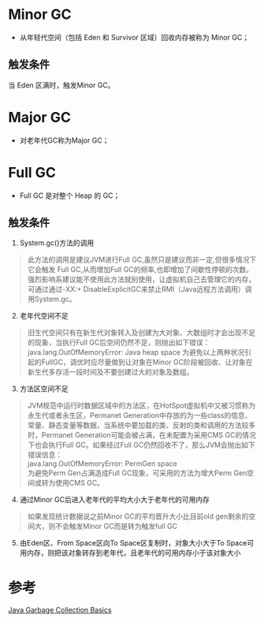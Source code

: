 # Minor GC
- 从年轻代空间（包括 Eden 和 Survivor 区域）回收内存被称为 Minor GC；

## 触发条件
当 Eden 区满时，触发Minor GC。

# Major GC
-   对老年代GC称为Major GC；


# Full GC
-   Full GC 是对整个 Heap 的 GC；

## 触发条件

1. System.gc()方法的调用

> 此方法的调用是建议JVM进行Full GC,虽然只是建议而非一定,但很多情况下它会触发 Full GC,从而增加Full GC的频率,也即增加了间歇性停顿的次数。强烈影响系建议能不使用此方法就别使用，让虚拟机自己去管理它的内存，可通过通过-XX:+ DisableExplicitGC来禁止RMI（Java远程方法调用）调用System.gc。

2. 老年代空间不足

> 旧生代空间只有在新生代对象转入及创建为大对象、大数组时才会出现不足的现象，当执行Full GC后空间仍然不足，则抛出如下错误： java.lang.OutOfMemoryError: Java heap space 为避免以上两种状况引起的FullGC，调优时应尽量做到让对象在Minor GC阶段被回收、让对象在新生代多存活一段时间及不要创建过大的对象及数组。

3. 方法区空间不足

> JVM规范中运行时数据区域中的方法区，在HotSpot虚拟机中又被习惯称为永生代或者永生区，Permanet Generation中存放的为一些class的信息、常量、静态变量等数据，当系统中要加载的类、反射的类和调用的方法较多时，Permanet Generation可能会被占满，在未配置为采用CMS GC的情况下也会执行Full GC。如果经过Full GC仍然回收不了，那么JVM会抛出如下错误信息：  
> java.lang.OutOfMemoryError: PermGen space  
> 为避免Perm Gen占满造成Full GC现象，可采用的方法为增大Perm Gen空间或转为使用CMS GC。

4. 通过Minor GC后进入老年代的平均大小大于老年代的可用内存

> 如果发现统计数据说之前Minor GC的平均晋升大小比目前old gen剩余的空间大，则不会触发Minor GC而是转为触发full GC

5. 由Eden区、From Space区向To Space区复制时，对象大小大于To Space可用内存，则把该对象转存到老年代，且老年代的可用内存小于该对象大小



# 参考
[Java Garbage Collection Basics](https://www.oracle.com/webfolder/technetwork/tutorials/obe/java/gc01/index.html)